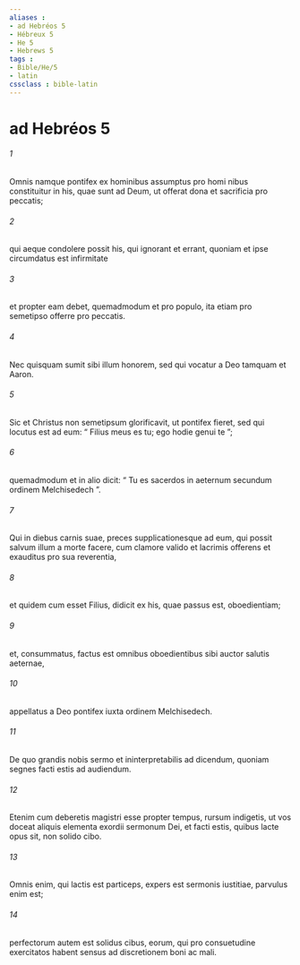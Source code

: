 ```yaml
---
aliases : 
- ad Hebréos 5
- Hébreux 5
- He 5
- Hebrews 5
tags : 
- Bible/He/5
- latin
cssclass : bible-latin
---
```


# ad Hebréos 5

###### 1
Omnis namque pontifex ex hominibus assumptus pro homi nibus constituitur in his, quae sunt ad Deum, ut offerat dona et sacrificia pro peccatis; 
###### 2
qui aeque condolere possit his, qui ignorant et errant, quoniam et ipse circumdatus est infirmitate 
###### 3
et propter eam debet, quemadmodum et pro populo, ita etiam pro semetipso offerre pro peccatis. 
###### 4
Nec quisquam sumit sibi illum honorem, sed qui vocatur a Deo tamquam et Aaron. 
###### 5
Sic et Christus non semetipsum glorificavit, ut pontifex fieret, sed qui locutus est ad eum: “ Filius meus es tu; ego hodie genui te ”;
###### 6
quemadmodum et in alio dicit: “ Tu es sacerdos in aeternum secundum ordinem Melchisedech ”.
###### 7
Qui in diebus carnis suae, preces supplicationesque ad eum, qui possit salvum illum a morte facere, cum clamore valido et lacrimis offerens et exauditus pro sua reverentia, 
###### 8
et quidem cum esset Filius, didicit ex his, quae passus est, oboedientiam; 
###### 9
et, consummatus, factus est omnibus oboedientibus sibi auctor salutis aeternae, 
###### 10
appellatus a Deo pontifex iuxta ordinem Melchisedech.
###### 11
De quo grandis nobis sermo et ininterpretabilis ad dicendum, quoniam segnes facti estis ad audiendum. 
###### 12
Etenim cum deberetis magistri esse propter tempus, rursum indigetis, ut vos doceat aliquis elementa exordii sermonum Dei, et facti estis, quibus lacte opus sit, non solido cibo. 
###### 13
Omnis enim, qui lactis est particeps, expers est sermonis iustitiae, parvulus enim est; 
###### 14
perfectorum autem est solidus cibus, eorum, qui pro consuetudine exercitatos habent sensus ad discretionem boni ac mali.
